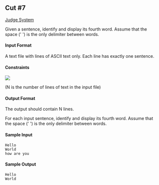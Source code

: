 ## Cut #7

[Judge System](https://www.hackerrank.com/challenges/text-processing-cut-7/problem)

Given a sentence, identify and display its fourth word. Assume that the space (' ') is the only delimiter between words.

#### Input Format

A text file with lines of ASCII text only. Each line has exactly one sentence.

#### Constraints
<img src="https://latex.codecogs.com/svg.latex?\Large&space;1\le{N}\le{100}">

(N is the number of lines of text in the input file)

#### Output Format

The output should contain N lines.

For each input sentence, identify and display its fourth word. Assume that the space (' ') is the only delimiter between words.

#### Sample Input
````
Hello
World
how are you
````

#### Sample Output
````
Hello
World
````
